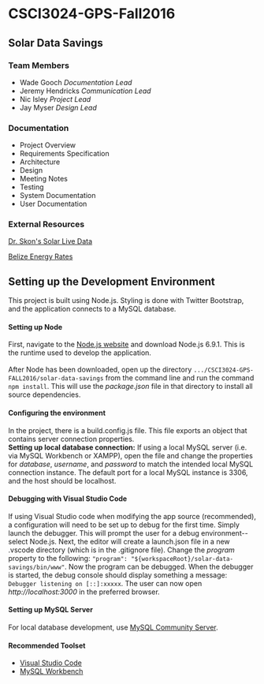 # CSCI3024-GPS-Fall2016

## Solar Data Savings

### Team Members
* Wade Gooch _Documentation Lead_
* Jeremy Hendricks _Communication Lead_
* Nic Isley _Project Lead_
* Jay Myser _Design Lead_

### Documentation
* Project Overview
* Requirements Specification
* Architecture
* Design
* Meeting Notes
* Testing
* System Documentation
* User Documentation

### External Resources
[Dr. Skon's Solar Live Data](http://jimskon.com/solar/Solar.html "Belize Solar Data Summary")

[Belize Energy Rates](http://www.bel.com.bz/Rate_Schedule.aspx "Belize Energy Rates")  

## Setting up the Development Environment  
This project is built using Node.js. Styling is done with Twitter Bootstrap, and the application
connects to a MySQL database.  

#### Setting up Node  
First, navigate to the [Node.js website](https://nodejs.org/en/) and download Node.js 6.9.1. This is the runtime used to develop
the application.  
<br/>
After Node has been downloaded, open up the directory `.../CSCI3024-GPS-FALL2016/solar-data-savings` from the command line
and run the command `npm install`. This will use the *package.json* file in that directory to install all source dependencies.  

#### Configuring the environment  
In the project, there is a build.config.js file. This file exports an object that contains server connection properties.  
**Setting up local database connection:**  If using a local MySQL server (i.e. via MySQL Workbench or XAMPP), open the file and 
change the properties for *database*, *username*, and *password* to match the intended local MySQL connection instance. The 
default port for a local MySQL instance is 3306, and the host should be localhost.  

#### Debugging with Visual Studio Code  
If using Visual Studio code when modifying the app source (recommended), a configuration will need to be set up 
to debug for the first time. Simply launch the debugger. This will prompt the user for a debug environment--select Node.js. 
Next, the editor will create a launch.json file in a new .vscode directory (which is in the .gitignore file). Change the *program* 
property to the following: `"program": "${workspaceRoot}/solar-data-savings/bin/www"`. Now the program can be debugged. When the
debugger is started, the debug console should display something a message: `Debugger listening on [::]:xxxxx`. The user can now 
open *http://localhost:3000* in the preferred browser.  

#### Setting up MySQL Server  
For local database development, use [MySQL Community Server](http://dev.mysql.com/downloads/mysql/).  

#### Recommended Toolset
* [Visual Studio Code](https://code.visualstudio.com/)
* [MySQL Workbench](http://www.mysql.com/products/workbench/)
